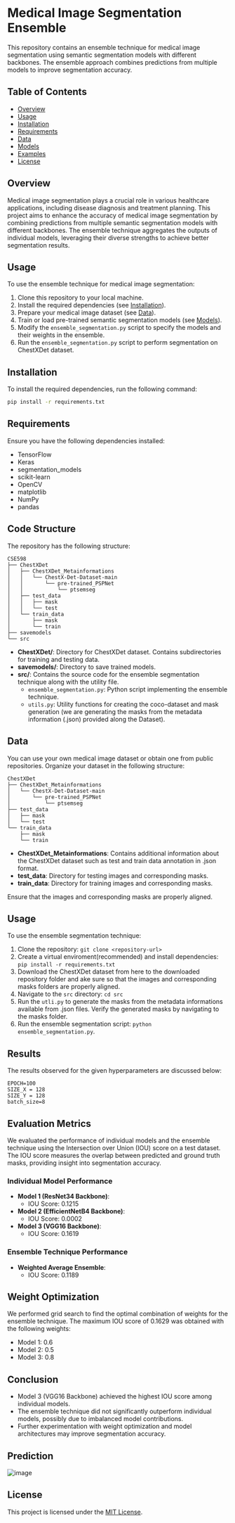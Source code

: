 # Medical Image Segmentation Ensemble

This repository contains an ensemble technique for medical image segmentation using semantic segmentation models with different backbones. The ensemble approach combines predictions from multiple models to improve segmentation accuracy.

## Table of Contents

- [Overview](#overview)
- [Usage](#usage)
- [Installation](#installation)
- [Requirements](#requirements)
- [Data](#data)
- [Models](#models)
- [Examples](#examples)
- [License](#license)

## Overview

Medical image segmentation plays a crucial role in various healthcare applications, including disease diagnosis and treatment planning. This project aims to enhance the accuracy of medical image segmentation by combining predictions from multiple semantic segmentation models with different backbones. The ensemble technique aggregates the outputs of individual models, leveraging their diverse strengths to achieve better segmentation results.

## Usage

To use the ensemble technique for medical image segmentation:

1. Clone this repository to your local machine.
2. Install the required dependencies (see [Installation](#installation)).
3. Prepare your medical image dataset (see [Data](#data)).
4. Train or load pre-trained semantic segmentation models (see [Models](#models)).
5. Modify the `ensemble_segmentation.py` script to specify the models and their weights in the ensemble.
6. Run the `ensemble_segmentation.py` script to perform segmentation on ChestXDet dataset.

## Installation

To install the required dependencies, run the following command:

```bash
pip install -r requirements.txt
```

## Requirements

Ensure you have the following dependencies installed:

- TensorFlow
- Keras
- segmentation_models
- scikit-learn
- OpenCV
- matplotlib
- NumPy
- pandas

## Code Structure

The repository has the following structure:

```
CSE598
├── ChestXDet
│   ├── ChestXDet_Metainformations
│   │   └── ChestX-Det-Dataset-main
│   │       └── pre-trained_PSPNet
│   │           └── ptsemseg
│   ├── test_data
│   │   ├── mask
│   │   └── test
│   └── train_data
│       ├── mask
│       └── train
├── savemodels
└── src
```

- **ChestXDet/**: Directory for ChestXDet dataset. Contains subdirectories for training and testing data.
- **savemodels/**: Directory to save trained models.
- **src/**: Contains the source code for the ensemble segmentation technique along with the utility file.
  - `ensemble_segmentation.py`: Python script implementing the ensemble technique.
  - `utils.py`: Utility functions for creating the coco-dataset and mask generation (we are generating the masks from the metadata information (.json) provided along the Dataset).

  
## Data

You can use your own medical image dataset or obtain one from public repositories. Organize your dataset in the following structure:
```
ChestXDet
├── ChestXDet_Metainformations
│   └── ChestX-Det-Dataset-main
│       └── pre-trained_PSPNet
│           └── ptsemseg
├── test_data
│   ├── mask
│   └── test
└── train_data
    ├── mask
    └── train
```

- **ChestXDet_Metainformations**: Contains additional information about the ChestXDet dataset such as test and train data annotation in .json format.
- **test_data**: Directory for testing images and corresponding masks.
- **train_data**: Directory for training images and corresponding masks.

Ensure that the images and corresponding masks are properly aligned.

## Usage

To use the ensemble segmentation technique:
1. Clone the repository: `git clone <repository-url>`
2. Create a virtual enviroment(recommended) and install dependencies: `pip install -r requirements.txt`
3. Download the ChestXDet dataset from here to the downloaded repository folder and ake sure so that the images and corresponding masks folders are properly aligned.
4. Navigate to the `src` directory: `cd src`
5. Run the `utli.py` to generate the masks from the metadata informations available from .json files. Verify the generated masks by navigating to the masks folder.
6. Run the ensemble segmentation script: `python ensemble_segmentation.py`.

## Results

The results observed for the given hyperparameters are discussed below:

```
EPOCH=100
SIZE_X = 128 
SIZE_Y = 128
batch_size=8
```


## Evaluation Metrics
We evaluated the performance of individual models and the ensemble technique using the Intersection over Union (IOU) score on a test dataset. The IOU score measures the overlap between predicted and ground truth masks, providing insight into segmentation accuracy.

### Individual Model Performance
- **Model 1 (ResNet34 Backbone)**:
  - IOU Score: 0.1215
- **Model 2 (EfficientNetB4 Backbone)**:
  - IOU Score: 0.0002
- **Model 3 (VGG16 Backbone)**:
  - IOU Score: 0.1619

### Ensemble Technique Performance
- **Weighted Average Ensemble**:
  - IOU Score: 0.1189

## Weight Optimization
We performed grid search to find the optimal combination of weights for the ensemble technique. The maximum IOU score of 0.1629 was obtained with the following weights:
- Model 1: 0.6
- Model 2: 0.5
- Model 3: 0.8

## Conclusion
- Model 3 (VGG16 Backbone) achieved the highest IOU score among individual models.
- The ensemble technique did not significantly outperform individual models, possibly due to imbalanced model contributions.
- Further experimentation with weight optimization and model architectures may improve segmentation accuracy.

## Prediction
![image](https://github.com/pushparajanrahul/ensemble-segmentation/assets/124497777/8222bf84-ce9b-4f89-8056-76185b899ece)


## License

This project is licensed under the [MIT License](LICENSE).
